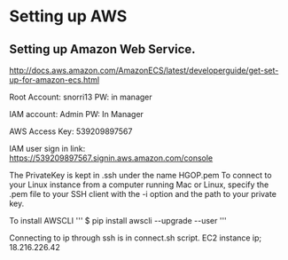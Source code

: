 # Setting up AWS

## Setting up Amazon Web Service.
http://docs.aws.amazon.com/AmazonECS/latest/developerguide/get-set-up-for-amazon-ecs.html

Root Account: snorri13
PW: in manager

IAM account: Admin
PW: In Manager

AWS Access Key: 539209897567

IAM user sign in link: https://539209897567.signin.aws.amazon.com/console 

The PrivateKey is kept in .ssh under the name HGOP.pem
To connect to your Linux instance from a computer running Mac or Linux, specify the .pem file to your SSH client with the -i option and the path to your private key. 

To install AWSCLI
'''
$ pip install awscli --upgrade --user
'''

Connecting to ip through ssh is in connect.sh script.
EC2 instance ip; 18.216.226.42


